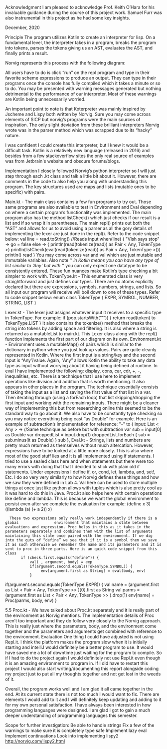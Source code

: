 Acknowledgment 
    I am pleased to acknowledge Prof. Keith O’Hara for his invaluable guidance during the course of this project work. Samuel Furr was also instrumental in this project as he had some key insights. 
    
December, 2020

Principle
   The program utilizes Kotlin to create an interpreter for lisp. On a fundamental level, the interpreter takes in a program, breaks the program into tokens, parses the tokens giving us an AST, evaluates the AST, and finally prints a result.

Norvig represents this process with the following diagram: 


   All users have to do is click “run” on the repl program and type in their favorite scheme expressions to produce an output. They can type in their programs once the console has fully compiled which it takes a minute or so to do. You may be presented with warning messages generated but nothing detrimental to the performance of our interpreter. Most of these warnings are Kotlin being unnecessarily worried. 

   An important point to note is that Koterpreter was mainly inspired by Jscheme and Lispy both written by Norvig. Sure you may come across elements of SICP but norvig’s programs were the main sources of inspiration. The only slight deviation from these brilliant interpreters Norvig wrote was in the parser method which was scrapped due to its “hacky” nature. 

   I was confident I could create this interpreter, but I knew it would be a difficult task. Kotlin is a relatively new language (released in 2016) and besides from a few stackoverflow sites the only real source of examples was from Jetbrain's website and obscure forums/blogs. 



Implementation
	I closely followed Norvig’s python interpreter so I will just step through each .kt class and talk a little bit about it. However, there are comments in the code to also help you along with understanding this program. The key structures used are maps and lists (mutable ones to be specific) with pairs.

Main.kt - The main class contains a few fun programs to try out. Those same programs are also available to test in Environment and Eval depending on where a certain program’s functionality was implemented. The main program also has the method listCheck() which just checks if our result is a list and if so wrap it in parentheses. The main repl() prints out both the “AST” and allows for us to avoid using a parser as all the gory details of implementing the lexer are just done in the repl(). Refer to the code snippet below:
val line = read.toString() //Reads input
       when(line) {
           "Vish says stop" -> go = false
           else -> {
              println(read(tokenize(read)) as Pair < Any, TokenType >)
               println(listCheck(eval(read(tokenize(read)) 
                as Pair < Any, TokenType >)))
               println()
               read
           }
You may come across var and val which are just mutable and immutable variables. Also note '*' in Kotlin means you can have any type of list similar to 'Any' but with '*' you can only expect one datatype to be consistently entered. These fun nuances make Kotlin’s type checking a bit simpler to work with. 
TokenType.kt - This enumerated class is very straightforward and just defines our types. There are no atoms explicitly declared but there are expressions, symbols, numbers, strings, and lists. So all input our program will receive will boil down to one of these types. Refer to code snippet below:
enum class TokenType {
   	EXPR,
   	SYMBOL,
   	NUMBER,
   	STRING,
   	LIST
}

Lexer.kt - The lexer just assigns whatever input it receives to a specific type in TokenType. For example:
if (pop.startsWith("'")) {
       return read(token) to TokenType.LIST
  	 }
It also contains the tokenize() method that breaks the string into tokens by adding space and filtering. It is also where a string is returned as a mutableList to main.kt. This Lexer class along with the repl() function implements the first part of our diagram on its own. 
Environment.kt - Environment uses a mutableMap() of pairs which is similar to the dictionary in python where you just look up values. Pairs are quite cleanly represented in Kotlin. Where the first input is a string/key and the second input is “Any”/value. Again, “Any” allows Kotlin the ability to take any data type as input without worrying about it having being defined at runtime. In eval I have implemented the following: display, cons, car, cdr, +, -, inequalities, etc. There is a technique that I use here to implement operations like division and addition that is worth mentioning. It also appears in other places in the program. The technique essentially consists of taking the input as a list and saving the first value of that list in a var. Then iterating through (using a forEach loop) that list skipping/dropping the first input and working with the remaining inputs. There might be a cleaner way of implementing this but from researching online this seemed to be the standard way to go about it. We also have to be constantly type checking so you may notice everything being cast “as Double” for example. Here is an example of subtraction’s implementation for reference:
"-"
   to {
       input: List < Any > ->
       //Same technique as before but with subtraction
       var sub = input[0] as Double
       var droppedList = input.drop(1)
       droppedList.forEach {
           sub = sub.minus(it as Double)
       }
       sub
   },
Eval.kt - Strings, lists and numbers are pretty much returned as themselves without much altercation. However, expressions have to be looked at a little more closely. This is also where most of the good stuff lies and it is all implemented using if statements. I tried to use a sealed class here and when statements but there were too many errors with doing that that I decided to stick with plain old if statements. Under expressions I define if, or, cond, let, lambda, and, set!, Etc. I do so very very similarly to how Norvig defines these things and how we saw they were defined in Lab 4. Val here can be used to store multiple things at once just like python allows with tuples which is also pretty cool as it was hard to do this in Java. Proc.kt also helps here with certain operations like define and lambda. This is because we want the global environment to persist even after we complete the evaluation for example: 
(define x 3)
((lambda (a) (+ a 2)) x)
 
      These two expressions only really work independently if there is a global                environment that maintains a state between evaluations and expression. Proc helps in this as it takes in the parameters separately and combines them with the list of arguments maintaining this state once paired with the environment. If we dig into the guts of “define” we see that if it is a symbol then we save it as such otherwise we remember the name and its parameters and it is sent to proc in three parts. Here is an quick code snippet from this class
           if (check.first.equals("define")) {
               val(_, argument, body) = exp
               if(argument.second.equals(TokenType.SYMBOL)) {
                    env[argument.first as String] = eval(body, env)
               }
if(argument.second.equals(TokenType.EXPR)) {
val name = (argument.first as List < Pair < Any, TokenType >> )[0].first as String
val parms = (argument.first as List < Pair < Any, TokenType >> ).drop(1)
                       env[name] = Proc(parms, body, env)
                   }


  5.5 Proc.kt - We have talked about Proc.kt separately and it is really part of the environment as Norvig mentions. The implementation details of Proc aren’t too important and they do follow very closely to the Norvig approach. This is really just where the parameters, body, and the environment come together and the parameters and arguments get combined with reference to the environment.
Evaluation
	One thing I could have adjusted is not using Repl.it. I think the platform makes the program slow when it is initially starting and intelliJ would definitely be a better program to use. It would have saved me a lot of downtime just waiting for the program to compile. So if I had to do the project again I would definitely not use Repl.it even though it is an amazing environment to program in. If I did have to restart this project I would also start writing/documenting this report alongside coding my project just to put all my thoughts together and not get lost in the weeds of it. 

Overall, the program works well and I am glad it all came together in the end. At its current state there is not too much I would want to fix. There are elements I would add to it and I will definitely keep updating and adding to it for my own personal satisfaction. I have always been interested in how programming languages were designed. I am glad I got to gain a much deeper understanding of programming languages this semester.


Scope for further investigation:
Be able to handle strings
Fix a few of the warnings to make sure it is completely type safe
Implement lazy eval
Implement continuations
Look into implementing lispy2 
http://norvig.com/lispy2.html




